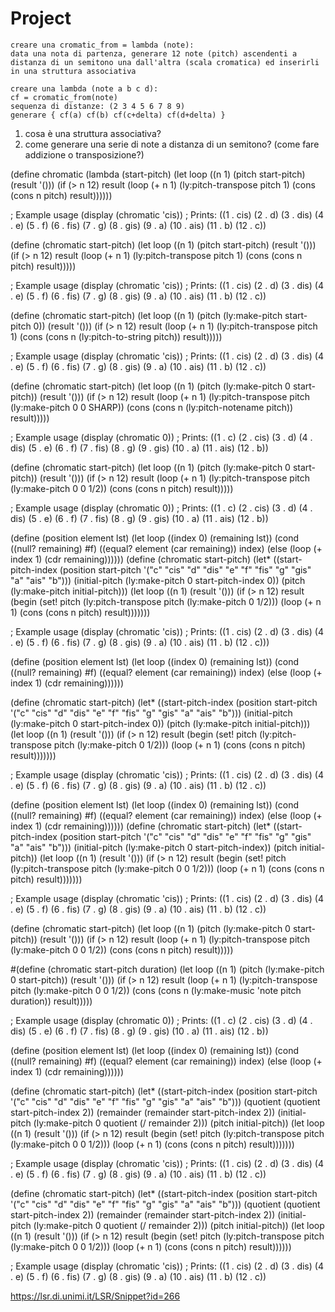 # Project

~~~
creare una cromatic_from = lambda (note):
data una nota di partenza, generare 12 note (pitch) ascendenti a distanza di un semitono una dall'altra (scala cromatica) ed inserirli in una struttura associativa

creare una lambda (note a b c d):
cf = cromatic_from(note)
sequenza di distanze: (2 3 4 5 6 7 8 9)
generare { cf(a) cf(b) cf(c+delta) cf(d+delta) }
~~~


1. cosa è una struttura associativa?
2. come generare una serie di note a distanza di un semitono? (come fare addizione o transposizione?)


(define chromatic
  (lambda (start-pitch)
    (let loop ((n 1) (pitch start-pitch) (result '()))
      (if (> n 12)
          result
          (loop (+ n 1)
                (ly:pitch-transpose pitch 1)
                (cons (cons n pitch) result))))))

; Example usage
(display (chromatic 'cis)) ; Prints: ((1 . cis) (2 . d) (3 . dis) (4 . e) (5 . f) (6 . fis) (7 . g) (8 . gis) (9 . a) (10 . ais) (11 . b) (12 . c))


(define (chromatic start-pitch)
  (let loop ((n 1) (pitch start-pitch) (result '()))
    (if (> n 12)
        result
        (loop (+ n 1)
              (ly:pitch-transpose pitch 1)
              (cons (cons n pitch) result)))))

; Example usage
(display (chromatic 'cis)) ; Prints: ((1 . cis) (2 . d) (3 . dis) (4 . e) (5 . f) (6 . fis) (7 . g) (8 . gis) (9 . a) (10 . ais) (11 . b) (12 . c))



(define (chromatic start-pitch)
  (let loop ((n 1) (pitch (ly:make-pitch start-pitch 0)) (result '()))
    (if (> n 12)
        result
        (loop (+ n 1)
              (ly:pitch-transpose pitch 1)
              (cons (cons n (ly:pitch-to-string pitch)) result)))))

; Example usage
(display (chromatic 'cis)) ; Prints: ((1 . cis) (2 . d) (3 . dis) (4 . e) (5 . f) (6 . fis) (7 . g) (8 . gis) (9 . a) (10 . ais) (11 . b) (12 . c))


(define (chromatic start-pitch)
  (let loop ((n 1) (pitch (ly:make-pitch 0 start-pitch)) (result '()))
    (if (> n 12)
        result
        (loop (+ n 1)
              (ly:pitch-transpose pitch (ly:make-pitch 0 0 SHARP))
              (cons (cons n (ly:pitch-notename pitch)) result)))))

; Example usage
(display (chromatic 0)) ; Prints: ((1 . c) (2 . cis) (3 . d) (4 . dis) (5 . e) (6 . f) (7 . fis) (8 . g) (9 . gis) (10 . a) (11 . ais) (12 . b))


(define (chromatic start-pitch)
  (let loop ((n 1) (pitch (ly:make-pitch 0 start-pitch)) (result '()))
    (if (> n 12)
        result
        (loop (+ n 1)
              (ly:pitch-transpose pitch (ly:make-pitch 0 0 1/2))
              (cons (cons n pitch) result)))))

; Example usage
(display (chromatic 0)) ; Prints: ((1 . c) (2 . cis) (3 . d) (4 . dis) (5 . e) (6 . f) (7 . fis) (8 . g) (9 . gis) (10 . a) (11 . ais) (12 . b))



(define (position element lst)
  (let loop ((index 0) (remaining lst))
    (cond
      ((null? remaining) #f)
      ((equal? element (car remaining)) index)
      (else (loop (+ index 1) (cdr remaining))))))
(define (chromatic start-pitch)
  (let* ((start-pitch-index (position start-pitch '("c" "cis" "d" "dis" "e" "f" "fis" "g" "gis" "a" "ais" "b")))
         (initial-pitch (ly:make-pitch 0 start-pitch-index 0))
         (pitch (ly:make-pitch initial-pitch)))
    (let loop ((n 1) (result '()))
      (if (> n 12)
          result
          (begin
            (set! pitch (ly:pitch-transpose pitch (ly:make-pitch 0 1/2)))
            (loop (+ n 1) (cons (cons n pitch) result)))))))

; Example usage
(display (chromatic 'cis)) ; Prints: ((1 . cis) (2 . d) (3 . dis) (4 . e) (5 . f) (6 . fis) (7 . g) (8 . gis) (9 . a) (10 . ais) (11 . b) (12 . c)))


(define (position element lst)
  (let loop ((index 0) (remaining lst))
    (cond
      ((null? remaining) #f)
      ((equal? element (car remaining)) index)
      (else (loop (+ index 1) (cdr remaining))))))

(define (chromatic start-pitch)
  (let* ((start-pitch-index (position start-pitch '("c" "cis" "d" "dis" "e" "f" "fis" "g" "gis" "a" "ais" "b")))
         (initial-pitch (ly:make-pitch 0 start-pitch-index 0))
         (pitch (ly:make-pitch initial-pitch)))
    (let loop ((n 1) (result '()))
      (if (> n 12)
          result
          (begin
            (set! pitch (ly:pitch-transpose pitch (ly:make-pitch 0 1/2)))
            (loop (+ n 1) (cons (cons n pitch) result)))))))

; Example usage
(display (chromatic 'cis)) ; Prints: ((1 . cis) (2 . d) (3 . dis) (4 . e) (5 . f) (6 . fis) (7 . g) (8 . gis) (9 . a) (10 . ais) (11 . b) (12 . c))



(define (position element lst)
  (let loop ((index 0) (remaining lst))
    (cond
      ((null? remaining) #f)
      ((equal? element (car remaining)) index)
      (else (loop (+ index 1) (cdr remaining))))))
(define (chromatic start-pitch)
  (let* ((start-pitch-index (position start-pitch '("c" "cis" "d" "dis" "e" "f" "fis" "g" "gis" "a" "ais" "b")))
         (initial-pitch (ly:make-pitch 0 start-pitch-index))
         (pitch initial-pitch))
    (let loop ((n 1) (result '()))
      (if (> n 12)
          result
          (begin
            (set! pitch (ly:pitch-transpose pitch (ly:make-pitch 0 0 1/2)))
            (loop (+ n 1) (cons (cons n pitch) result)))))))

; Example usage
(display (chromatic 'cis)) ; Prints: ((1 . cis) (2 . d) (3 . dis) (4 . e) (5 . f) (6 . fis) (7 . g) (8 . gis) (9 . a) (10 . ais) (11 . b) (12 . c))




(define (chromatic start-pitch)
  (let loop ((n 1) (pitch (ly:make-pitch 0 start-pitch)) (result '()))
    (if (> n 12)
        result
        (loop (+ n 1)
              (ly:pitch-transpose pitch (ly:make-pitch 0 0 1/2))
              (cons (cons n pitch) result)))))

#(define (chromatic start-pitch duration)
  (let loop ((n 1) (pitch (ly:make-pitch 0 start-pitch)) (result '()))
    (if (> n 12)
        result
        (loop (+ n 1)
              (ly:pitch-transpose pitch (ly:make-pitch 0 0 1/2))
              (cons (cons n (ly:make-music 'note pitch duration)) result)))))

; Example usage
(display (chromatic 0)) ; Prints: ((1 . c) (2 . cis) (3 . d) (4 . dis) (5 . e) (6 . f) (7 . fis) (8 . g) (9 . gis) (10 . a) (11 . ais) (12 . b))



(define (position element lst)
  (let loop ((index 0) (remaining lst))
    (cond
      ((null? remaining) #f)
      ((equal? element (car remaining)) index)
      (else (loop (+ index 1) (cdr remaining))))))

(define (chromatic start-pitch)
  (let* ((start-pitch-index (position start-pitch '("c" "cis" "d" "dis" "e" "f" "fis" "g" "gis" "a" "ais" "b")))
         (quotient (quotient start-pitch-index 2))
         (remainder (remainder start-pitch-index 2))
         (initial-pitch (ly:make-pitch 0 quotient (/ remainder 2)))
         (pitch initial-pitch))
    (let loop ((n 1) (result '()))
      (if (> n 12)
          result
          (begin
            (set! pitch (ly:pitch-transpose pitch (ly:make-pitch 0 0 1/2)))
            (loop (+ n 1) (cons (cons n pitch) result)))))))

; Example usage
(display (chromatic 'cis)) ; Prints: ((1 . cis) (2 . d) (3 . dis) (4 . e) (5 . f) (6 . fis) (7 . g) (8 . gis) (9 . a) (10 . ais) (11 . b) (12 . c))




(define (chromatic start-pitch)
  (let* ((start-pitch-index (position start-pitch '("c" "cis" "d" "dis" "e" "f" "fis" "g" "gis" "a" "ais" "b")))
         (quotient (quotient start-pitch-index 2))
         (remainder (remainder start-pitch-index 2))
         (initial-pitch (ly:make-pitch 0 quotient (/ remainder 2)))
         (pitch initial-pitch))
    (let loop ((n 1) (result '()))
      (if (> n 12)
          result
          (begin
            (set! pitch (ly:pitch-transpose pitch (ly:make-pitch 0 0 1/2)))
            (loop (+ n 1) (cons (cons n pitch) result))))))

; Example usage
(display (chromatic 'cis)) ; Prints: ((1 . cis) (2 . d) (3 . dis) (4 . e) (5 . f) (6 . fis) (7 . g) (8 . gis) (9 . a) (10 . ais) (11 . b) (12 . c))




https://lsr.di.unimi.it/LSR/Snippet?id=266